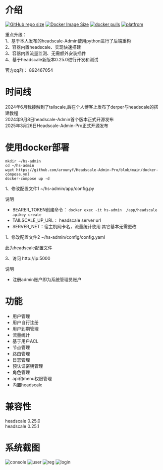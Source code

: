 
# 介绍
[![GitHub repo size](https://img.shields.io/github/repo-size/arounyf/Headscale-Admin-Pro)](https://github.com/arounyf/headscale-Admin)
[![Docker Image Size](https://img.shields.io/docker/image-size/runyf/hs-admin)](https://hub.docker.com/r/runyf/hs-admin)
[![docker pulls](https://img.shields.io/docker/pulls/runyf/hs-admin.svg?color=brightgreen)](https://hub.docker.com/r/runyf/hs-admin)
[![platfrom](https://img.shields.io/badge/platform-amd64%20%7C%20arm64-brightgreen)](https://hub.docker.com/r/runyf/hs-admin/tags)

重点升级：   
1、基于本人发布的headscale-Admin使用python进行了后端重构   
2、容器内置headscale、实现快速搭建   
3、容器内置流量监测、无需额外安装插件   
4、基于headscale新版本0.25.0进行开发和测试   

官方qq群： 892467054
# 时间线
2024年6月我接触到了tailscale,后在个人博客上发布了derper与headscale的搭建教程   
2024年9月8日headscale-Admin首个版本正式开源发布   
2025年3月26日Headscale-Admin-Pro正式开源发布   

# 使用docker部署
```shell
mkdir ~/hs-admin
cd ~/hs-admin
wget https://github.com/arounyf/Headscale-Admin-Pro/blob/main/docker-compose.yml
docker-compose up -d
```

1、修改配置文件1 ~/hs-admin/app/config.py


说明
- BEARER_TOKEN创建命令： `docker exec -it hs-admin  /app/headscale apikey create`
- TAILSCALE_UP_URL： headscale server url
- SERVER_NET：宿主机网卡名，流量统计使用
其它基本无需更改
   
1、修改配置文件2 ~/hs-admin/config/config.yaml   
   
此为headscale配置文件   


3、访问 http://ip:5000   
    
说明   

- 注册admin账户即为系统管理员账户   


# 功能
- 用户管理
- 用户自行注册
- 用户到期管理
- 流量统计
- 基于用户ACL
- 节点管理
- 路由管理
- 日志管理
- 预认证密钥管理
- 角色管理
- api和menu权限管理
- 内置headscale


# 兼容性
headscale 0.25.0   
headscale 0.25.1   



# 系统截图

![console](https://github.com/user-attachments/assets/6e25da2f-39f9-4217-b79e-344221c8f816)
![user](https://github.com/user-attachments/assets/1906c6ec-eb6f-44b1-af88-237ec16f1e99)
![reg](https://github.com/user-attachments/assets/59a43c57-682a-4cfd-83c0-8aa3d48a3d67)
![login](https://github.com/user-attachments/assets/e3d4029f-cc08-41e7-8dec-7cae4748a761)






